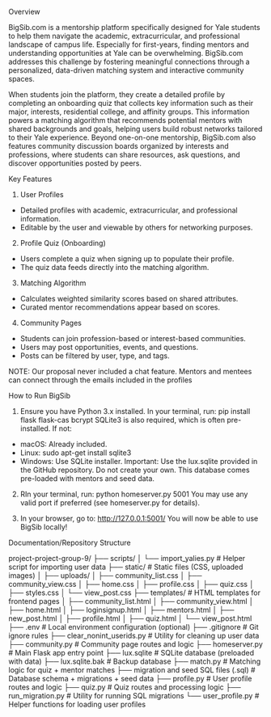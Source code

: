 Overview

BigSib.com is a mentorship platform specifically designed for Yale students to help them navigate the academic, extracurricular, and professional landscape of campus life. Especially for first-years, finding mentors and understanding opportunities at Yale can be overwhelming. BigSib.com addresses this challenge by fostering meaningful connections through a personalized, data-driven matching system and interactive community spaces.

When students join the platform, they create a detailed profile by completing an onboarding quiz that collects key information such as their major, interests, residential college, and affinity groups. This information powers a matching algorithm that recommends potential mentors with shared backgrounds and goals, helping users build robust networks tailored to their Yale experience. Beyond one-on-one mentorship, BigSib.com also features community discussion boards organized by interests and professions, where students can share resources, ask questions, and discover opportunities posted by peers.

Key Features

1. User Profiles
- Detailed profiles with academic, extracurricular, and professional information.
- Editable by the user and viewable by others for networking purposes.

2. Profile Quiz (Onboarding)
- Users complete a quiz when signing up to populate their profile.
- The quiz data feeds directly into the matching algorithm.

3. Matching Algorithm
- Calculates weighted similarity scores based on shared attributes.
- Curated mentor recommendations appear based on scores.

4. Community Pages
- Students can join profession-based or interest-based communities.
- Users may post opportunities, events, and questions.
- Posts can be filtered by user, type, and tags.

NOTE: Our proposal never included a chat feature. Mentors and mentees can connect through the emails included in the profiles

How to Run BigSib

1. Ensure you have Python 3.x installed. In your terminal, run: pip install flask flask-cas bcrypt
SQLite3 is also required, which is often pre-installed. If not:
- macOS: Already included.
- Linux: sudo apt-get install sqlite3
- Windows: Use SQLite installer.
Important: Use the lux.sqlite provided in the GitHub repository. Do not create your own. This database comes pre-loaded with mentors and seed data.

2. RIn your terminal, run: python homeserver.py 5001
You may use any valid port if preferred (see homeserver.py for details).

3. In your browser, go to: http://127.0.0.1:5001/
You will now be able to use BigSib locally!


Documentation/Repository Structure

project-project-group-9/
├── scripts/
│   └── import_yalies.py                 # Helper script for importing user data
├── static/                              # Static files (CSS, uploaded images)
│   ├── uploads/
│   ├── community_list.css
│   ├── community_view.css
│   ├── home.css
│   ├── profile.css
│   ├── quiz.css
│   ├── styles.css
│   └── view_post.css
├── templates/                           # HTML templates for frontend pages
│   ├── community_list.html
│   ├── community_view.html
│   ├── home.html
│   ├── loginsignup.html
│   ├── mentors.html
│   ├── new_post.html
│   ├── profile.html
│   ├── quiz.html
│   └── view_post.html
├── .env                                 # Local environment configuration (optional)
├── .gitignore                           # Git ignore rules
├── clear_nonint_userids.py              # Utility for cleaning up user data
├── community.py                         # Community page routes and logic
├── homeserver.py                        # Main Flask app entry point
├── lux.sqlite                           # SQLite database (preloaded with data)
├── lux.sqlite.bak                       # Backup database
├── match.py                             # Matching logic for quiz + mentor matches
├── migration and seed SQL files (.sql)  # Database schema + migrations + seed data
├── profile.py                           # User profile routes and logic
├── quiz.py                              # Quiz routes and processing logic
├── run_migration.py                     # Utility for running SQL migrations
└── user_profile.py                      # Helper functions for loading user profiles
